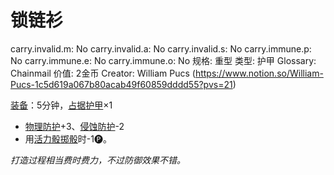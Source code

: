 # 锁链衫

carry.invalid.m: No
carry.invalid.a: No
carry.invalid.s: No
carry.immune.p: No
carry.immune.e: No
carry.immune.o: No
规格: 重型
类型: 护甲
Glossary: Chainmail
价值: 2金币
Creator: William Pucs (https://www.notion.so/William-Pucs-1c5d619a067b80acab49f60859dddd55?pvs=21)

<aside>

[装备](https://www.notion.so/1b3d619a067b80f99057fe3412922dd5?pvs=21)：5分钟，[占据](https://www.notion.so/1b3d619a067b8021ba8fe7cef8b96857?pvs=21)[护甲](https://www.notion.so/1b3d619a067b8095b845ca40a26a2b8f?pvs=21)×1

- [物理防护](https://www.notion.so/1b3d619a067b80c19591fe2842823469?pvs=21)+3、[侵蚀防护](https://www.notion.so/1b3d619a067b803db0cfccaf34b5fceb?pvs=21)-2
- 用[活力骰](https://www.notion.so/1b3d619a067b8019a494fecc31aaaafa?pvs=21)[掷骰](https://www.notion.so/1b3d619a067b80f89c53e38483e535c4?pvs=21)时-1🅟。
</aside>

*打造过程相当费时费力，不过防御效果不错。*